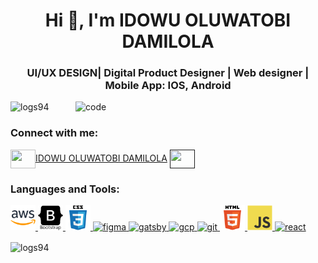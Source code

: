 
<h1 align="center">Hi 👋, I'm IDOWU OLUWATOBI DAMILOLA</h1>
<h3 align="center">UI/UX DESIGN| Digital Product Designer | Web designer | Mobile App:&nbsp;IOS,&nbsp;Android</h3>
<img align="right" alt="code" width="400" src="https://i.pinimg.com/originals/28/66/72/286672f88062e0bf3edc28ec9120b25d.gif">

<p align="left"> <img src="https://komarev.com/ghpvc/?username=logs94&label=Profile%20views&color=0e75b6&style=flat" alt="logs94" /> </p>

<h3 align="left">Connect with me:</h3>
<p align="left">
<a href="https://github.com/idowu-tobi-damilola" target="blank"><img align="center" src="" alt="" height="30" width="40" />IDOWU OLUWATOBI DAMILOLA</a>
<a href="" target="blank"><img align="center" src="https://upload.wikimedia.org/wikipedia/commons/thumb/4/4f/Twitter-logo.svg/2491px-Twitter-logo.svg.png" alt="" height="30" width="40" /></a>
</p>

<h3 align="left">Languages and Tools:</h3>
<p align="left"> <a href="https://aws.amazon.com" target="_blank" rel="noreferrer"> <img src="https://raw.githubusercontent.com/devicons/devicon/master/icons/amazonwebservices/amazonwebservices-original-wordmark.svg" alt="aws" width="40" height="40"/> </a> <a href="https://getbootstrap.com" target="_blank" rel="noreferrer"> <img src="https://raw.githubusercontent.com/devicons/devicon/master/icons/bootstrap/bootstrap-plain-wordmark.svg" alt="bootstrap" width="40" height="40"/> </a> <a href="https://www.w3schools.com/css/" target="_blank" rel="noreferrer"> <img src="https://raw.githubusercontent.com/devicons/devicon/master/icons/css3/css3-original-wordmark.svg" alt="css3" width="40" height="40"/> </a> <a href="https://www.figma.com/" target="_blank" rel="noreferrer"> <img src="https://www.vectorlogo.zone/logos/figma/figma-icon.svg" alt="figma" width="40" height="40"/> </a> <a href="https://www.gatsbyjs.com/" target="_blank" rel="noreferrer"> <img src="https://www.vectorlogo.zone/logos/gatsbyjs/gatsbyjs-icon.svg" alt="gatsby" width="40" height="40"/> </a> <a href="https://cloud.google.com" target="_blank" rel="noreferrer"> <img src="https://www.vectorlogo.zone/logos/google_cloud/google_cloud-icon.svg" alt="gcp" width="40" height="40"/> </a> <a href="https://git-scm.com/" target="_blank" rel="noreferrer"> <img src="https://www.vectorlogo.zone/logos/git-scm/git-scm-icon.svg" alt="git" width="40" height="40"/> </a> <a href="https://www.w3.org/html/" target="_blank" rel="noreferrer"> <img src="https://raw.githubusercontent.com/devicons/devicon/master/icons/html5/html5-original-wordmark.svg" alt="html5" width="40" height="40"/> </a> <a href="https://developer.mozilla.org/en-US/docs/Web/JavaScript" target="_blank" rel="noreferrer"> <img src="https://raw.githubusercontent.com/devicons/devicon/master/icons/javascript/javascript-original.svg" alt="javascript" width="40" height="40"/> </a> <a href="https://gitlab.com/" target="_blank" rel="noreferrer"> <img src="https://cdn4.iconfinder.com/data/icons/logos-and-brands/512/144_Gitlab_logo_logos-512.png" alt="react" width="40" height="40"/> </a> </a> </p>


</p>

<p><img align="center" src="https://github-readme-streak-stats.herokuapp.com/?user=logs94&" alt="logs94" /></p>

